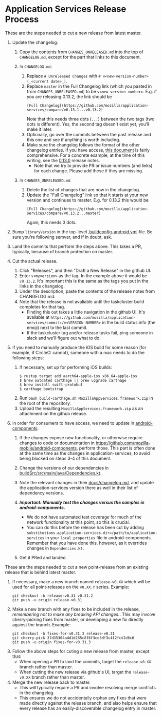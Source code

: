 # Application Services Release Process

These are the steps needed to cut a new release from latest master.

1. Update the changelog.
    1. Copy the contents from `CHANGES_UNRELEASED.md` into the top of `CHANGELOG.md`, except for the part that links to this document.
    2. In `CHANGELOG.md`:
        1. Replace `# Unreleased Changes` with `# v<new-version-number> (_<current date>_)`.
        2. Replace `master` in the Full Changelog link (which you pasted in from `CHANGES_UNRELEASED.md`) to be `v<new-version-number>`. E.g. if you are releasing 0.13.2, the link should be
            ```
            [Full Changelog](https://github.com/mozilla/application-services/compare/v0.13.1...v0.13.2)
            ```
            Note that this needs three dots (`...`) between the two tags (two dots is different). Yes, the second tag doesn't exist yet, you'll make it later.
        3. Optionally, go over the commits between the past release and this one and see if anything is worth including.
        4. Make sure the changelog follows the format of the other changelog entries. If you have access, [this document](https://docs.google.com/document/d/1oxdGm7OQcsy78NzXjMQKTbfzn21tl9Nopmvo8NCMWmU) is fairly comprehensive. For a concrete example, at the time of this writing, see the [0.13.0](https://github.com/mozilla/application-services/blob/master/CHANGELOG.md#0130-2019-01-09) release notes.
            - Note that we try to provide PR or issue numbers (and links) for each change. Please add these if they are missing.

    3. In `CHANGES_UNRELEASED.md`:
        1. Delete the list of changes that are now in the changelog.
        2. Update the "Full Changelog" link so that it starts at your new version and continues to master. E.g. for 0.13.2 this would be
            ```
            [Full Changelog](https://github.com/mozilla/application-services/compare/v0.13.2...master)
            ```
            Again, this needs 3 dots.

2. Bump `libraryVersion` in the top-level [.buildconfig-android.yml](https://github.com/mozilla/application-services/blob/master/.buildconfig-android.yml) file. Be sure you're following semver, and if in doubt, ask.
3. Land the commits that perform the steps above. This takes a PR, typically, because of branch protection on master.
4. Cut the actual release.
    1. Click "Releases", and then "Draft a New Release" in the github UI.
    2. Enter `v<myversion>` as the tag. In the example above it would be `v0.13.2`. It's important this is the same as the tags you put in the links in the changelog.
    3. Under the description, paste the contents of the release notes from CHANGELOG.md.
    4. Note that the release is not avaliable until the taskcluster build completes for that tag.
        - Finding this out takes a little navigation in the github UI. It's available at `https://github.com/mozilla/application-services/commits/v<VERSION NUMBER>` in the build status info (the emoji) next to the last commit.
        - If the taskcluster tag and/or release tasks fail, ping someone in slack and we'll figure out what to do.
5. If you need to manually produce the iOS build for some reason (for example, if CircleCI cannot), someone with a mac needs to do the following steps:
    1. If necessary, set up for performing iOS builds:
        ```
        $ rustup target add aarch64-apple-ios x86_64-apple-ios
        $ brew outdated carthage || brew upgrade carthage
        $ brew install swift-protobuf
        $ carthage bootstrap
        ```
    2. Run `bash build-carthage.sh MozillaAppServices.framework.zip` in the root of the repository.
    3. Upload the resulting `MozillaAppServices.framework.zip` as an attachment on the github release.
6. In order for consumers to have access, we need to update in [android-components](https://github.com/mozilla-mobile/android-components).
    1. If the changes expose new functionality, or otherwise require changes to code or documentation in https://github.com/mozilla-mobile/android-components, perform those. This part is often done at the same time as the changes in application-services, to avoid being blocked on steps 3-4 of this document.
    2. Change the versions of our dependencies in [buildSrc/src/main/java/Dependencies.kt](https://github.com/mozilla-mobile/android-components/blob/master/buildSrc/src/main/java/Dependencies.kt).
    3. Note the relevant changes in their [docs/changelog.md](https://github.com/mozilla-mobile/android-components/blob/master/docs/changelog.md), and update the application-services version there as well in their list of dependency versions.
    4. **_Important: Manually test the changes versus the samples in android-components._**
        - We do not have automated test coverage for much of the network functionality at this point, so this is crucial.
        - You can do this before the release has been cut by adding `substitutions.application-services.dir=/path/to/application-services` in your `local.properties` file in android-components. Remember that you have done this, however, as it overrides changes in `Dependencies.kt`.

    5. Get it PRed and landed.


These are the steps needed to cut a new point-release from an existing release that is behind latest master.

1. If necessary, make a new branch named `release-v0.XX` which will be used for all point-releases on the `v0.XX.Y`
   series. Example:
    ```
    git checkout -b release-v0.31 v0.31.2
    git push -u origin release-v0.31
    ```
2. Make a new branch with any fixes to be included in the release, *remembering not to make any breaking API
   changes.*. This may involve cherry-picking fixes from master, or developing a new fix directly against the
   branch. Example:
    ```
    git checkout -b fixes-for-v0.31.3 release-v0.31
    git cherry-pick 37d35304a4d1d285c8f6f3ce3df3c412fcd2d6c6
    git push -u origin fixes-for-v0.31.3
    ```
3. Follow the above steps for cuting a new release from master, except that:
    * When opening a PR to land the commits, target the `release-v0.XX` branch rather than master.
    * When cutting the new release via github's UI, target the `release-v0.XX` branch rather than master.
4. Merge the new release back to master.
    * This will typically require a PR and involve resolving merge conflicts in the changelog.
    * This ensures we do not accidentally orphan any fixes that were made directly against the release branch,
      and also helps ensure that every release has an easily-discoverable changelog entry in master.